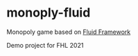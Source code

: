 # monoply-fluid

Monopoly game based on [Fluid Framework](https://fluidframework.com/docs/)

Demo project for FHL 2021
